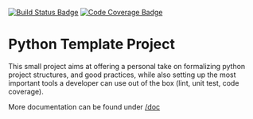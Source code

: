 [![Build Status Badge](https://travis-ci.org/artiev/python-template.svg?branch=master)](https://travis-ci.org/artiev/python-template)
[![Code Coverage Badge](https://codecov.io/gh/artiev/python-template/branch/master/graph/badge.svg)](https://codecov.io/gh/artiev/python-template)

# Python Template Project

This small project aims at offering a personal take on formalizing python 
project structures, and good practices, while also setting up the most important
tools a developer can use out of the box (lint, unit test, code coverage).

More documentation can be found under [/doc](doc/)